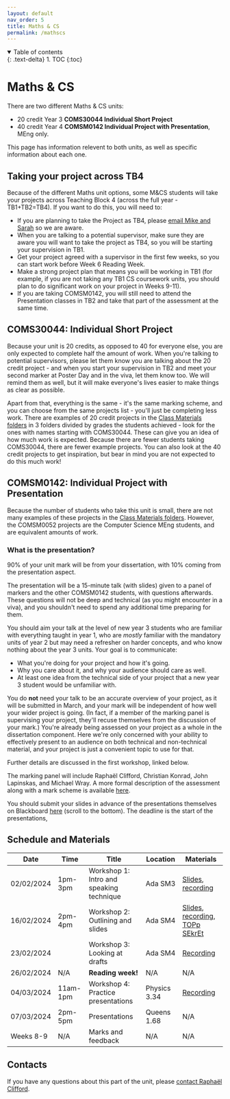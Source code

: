 ```yaml
---
layout: default
nav_order: 5
title: Maths & CS
permalink: /mathscs
---
```


<details open markdown="block">
<summary>
Table of contents
</summary>
{: .text-delta}
1. TOC
{:toc}
</details>

# Maths & CS

There are two different Maths & CS units:  
* 20 credit Year 3 **COMS30044 Individual Short Project**
* 40 credit Year 4 **COMSM0142 Individual Project with Presentation**, MEng only.

This page has information relevent to both units, as well as specific information about each one.

## Taking your project across TB4

Because of the different Maths unit options, some M&CS students will take your projects across Teaching Block 4 (across the full year - TB1+TB2=TB4). If you want to do this, you will need to:

* If you are planning to take the Project as TB4, please [email Mike and Sarah](/contact) so we are aware.
* When you are talking to a potential supervisor, make sure they are aware you will want to take the project as TB4, so you will be starting your supervision in TB1.
* Get your project agreed with a supervisor in the first few weeks, so you can start work before Week 6 Reading Week.
* Make a strong project plan that means you will be working in TB1 (for example, if you are not taking any TB1 CS coursework units, you should plan to do significant work on your project in Weeks 9-11).
* If you are taking COMSM0142, you will still need to attend the Presentation classes in TB2 and take that part of the assessment at the same time.

## COMS30044: Individual Short Project

Because your unit is 20 credits, as opposed to 40 for everyone else, you are only expected to complete half the amount of work.  When you're talking to potential supervisors, please let them know you are talking about the 20 credit project - and when you start your supervision in TB2 and meet your second marker at Poster Day and in the viva, let them know too.  We will remind them as well, but it will make everyone's lives easier to make things as clear as possible.  

Apart from that, everything is the same - it's the same marking scheme, and you can choose from the same projects list - you'll just be completing less work.  There are examples of 20 credit projects in the [Class Materials folders](https://uob.sharepoint.com/:f:/r/teams/grp-2024-5IndividualProjects2/Shared%20Documents/General?csf=1&web=1&e=s4hyuU) in 3 folders divided by grades the students achieved - look for the ones with names starting with COMS30044.  These can give you an idea of how much work is expected.  Because there are fewer students taking COMS30044, there are fewer example projects.  You can also look at the 40 credit projects to get inspiration, but bear in mind you are not expected to do this much work!

## COMSM0142: Individual Project with Presentation

Because the number of students who take this unit is small, there are not many examples of these projects in the [Class Materials folders](https://uob.sharepoint.com/:f:/r/teams/grp-2024-5IndividualProjects2/Shared%20Documents/General?csf=1&web=1&e=s4hyuU).  However, the COMSM0052 projects are the Computer Science MEng students, and are equivalent amounts of work.  

### What is the presentation?

90% of your unit mark will be from your dissertation, with 10% coming from the presentation aspect.  

The presentation will be a 15-minute talk (with slides) given to a panel of markers and the other COMSM0142 students, with questions afterwards. These questions will not be deep and technical (as you might encounter in a viva), and you shouldn't need to spend any additional time preparing for them. 

You should aim your talk at the level of new year 3 students who are familiar with everything taught in year 1, who are *mostly* familiar with the mandatory units of year 2 but may need a refresher on harder concepts, and who know nothing about the year 3 units. Your goal is to communicate:

* What you're doing for your project and how it's going.
* Why you care about it, and why your audience should care as well.
* At least one idea from the technical side of your project that a new year 3 student would be unfamiliar with.

You do **not** need your talk to be an accurate overview of your project, as it will be submitted in March, and your mark will be independent of how well your wider project is going. (In fact, if a member of the marking panel is supervising your project, they'll recuse themselves from the discussion of your mark.) You're already being assessed on your project as a whole in the dissertation component. Here we're only concerned with your ability to effectively present to an audience on both technical and non-technical material, and your project is just a convenient topic to use for that.

Further details are discussed in the first workshop, linked below.

The marking panel will include Raphaël Clifford, Christian Konrad, John Lapinskas, and Michael Wray. A more formal description of the assessment along with a mark scheme is available [here](mark_scheme.pdf).

You should submit your slides in advance of the presentations themselves on Blackboard [here](https://www.ole.bris.ac.uk/webapps/blackboard/content/listContentEditable.jsp?content_id=_8033435_1&course_id=_257094_1&mode=reset) (scroll to the bottom). The deadline is the start of the presentations, 

## Schedule and Materials

| **Date**   	| **Time** 	| **Title**               	            | **Location**   	| **Materials** |
|------------	|----------	|-------------------------           	|----------------	|-------------- |
|02/02/2024     |1pm-3pm    |Workshop 1: Intro and speaking technique |Ada SM3            |[Slides](intro-talk.pdf), [recording](https://mediasite.bris.ac.uk/Mediasite/Play/f9da8043c64c416a9bc7cb5229494f301d)|
|16/02/2024     |2pm-4pm    |Workshop 2: Outlining and slides       |Ada SM4            |[Slides](session2.pdf), [recording](https://mediasite.bris.ac.uk/Mediasite/MyMediasite/presentations/969ee7cc0a1f4f4ba311e1545e0a05241d), [TOPp SEkrEt](PPTs.zip)               |
|23/02/2024     |           |Workshop 3: Looking at drafts          |Ada SM4            | [Recording](https://mediasite.bris.ac.uk/Mediasite/Play/78d84cf5a7ba451193990826b6173ea31d)              |
|26/02/2024     |N/A        |**Reading week!**                      |N/A                |N/A            |
|04/03/2024     |11am-1pm   |Workshop 4: Practice presentations     |Physics 3.34       | [Recording](https://mediasite.bris.ac.uk/Mediasite/Play/310c011af09c47e3b84acadc9a957b611d)              |
|07/03/2024     |2pm-5pm    |Presentations                          |Queens 1.68        |N/A            |
|Weeks 8-9      |N/A        |Marks and feedback                     |N/A                |N/A            |

## Contacts

If you have any questions about this part of the unit, please [contact Raphaël Clifford](mailto:raphael.clifford@bristol.ac.uk).
